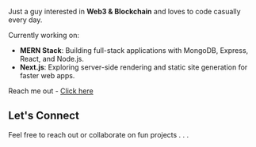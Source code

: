 Just a guy interested in **Web3 & Blockchain** and loves to code casually every day.

Currently working on:
- **MERN Stack**: Building full-stack applications with MongoDB, Express, React, and Node.js.
- **Next.js**: Exploring server-side rendering and static site generation for faster web apps.

Reach me out - [Click here](https://sr3x0r.vercel.app/)

## Let's Connect

Feel free to reach out or collaborate on fun projects . . .
